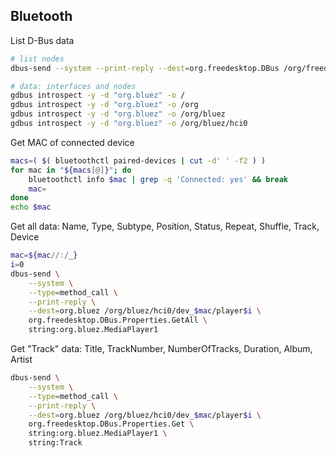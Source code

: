 ## Bluetooth

List D-Bus data
```sh
# list nodes
dbus-send --system --print-reply --dest=org.freedesktop.DBus /org/freedesktop/DBus org.freedesktop.DBus.ListNames

# data: interfaces and nodes
gdbus introspect -y -d "org.bluez" -o /
gdbus introspect -y -d "org.bluez" -o /org
gdbus introspect -y -d "org.bluez" -o /org/bluez
gdbus introspect -y -d "org.bluez" -o /org/bluez/hci0
```

Get MAC of connected device
```sh
macs=( $( bluetoothctl paired-devices | cut -d' ' -f2 ) )
for mac in "${macs[@]}"; do
	bluetoothctl info $mac | grep -q 'Connected: yes' && break
	mac=
done
echo $mac
```
Get all data: Name, Type, Subtype, Position, Status, Repeat, Shuffle, Track, Device
```sh
mac=${mac//:/_}
i=0
dbus-send \
	--system \
	--type=method_call \
	--print-reply \
	--dest=org.bluez /org/bluez/hci0/dev_$mac/player$i \
	org.freedesktop.DBus.Properties.GetAll \
	string:org.bluez.MediaPlayer1
```
Get "Track" data: Title, TrackNumber, NumberOfTracks, Duration, Album, Artist
```sh
dbus-send \
	--system \
	--type=method_call \
	--print-reply \
	--dest=org.bluez /org/bluez/hci0/dev_$mac/player$i \
	org.freedesktop.DBus.Properties.Get \
	string:org.bluez.MediaPlayer1 \
	string:Track
```
